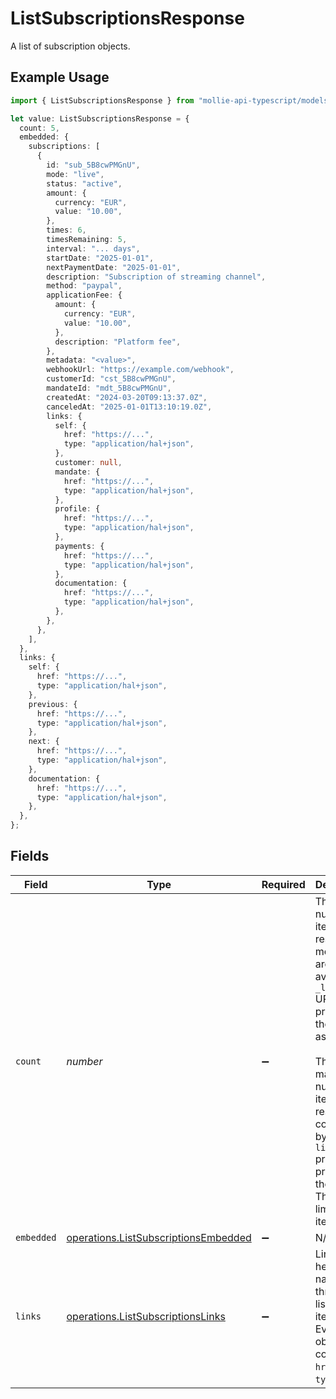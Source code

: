 # ListSubscriptionsResponse

A list of subscription objects.

## Example Usage

```typescript
import { ListSubscriptionsResponse } from "mollie-api-typescript/models/operations";

let value: ListSubscriptionsResponse = {
  count: 5,
  embedded: {
    subscriptions: [
      {
        id: "sub_5B8cwPMGnU",
        mode: "live",
        status: "active",
        amount: {
          currency: "EUR",
          value: "10.00",
        },
        times: 6,
        timesRemaining: 5,
        interval: "... days",
        startDate: "2025-01-01",
        nextPaymentDate: "2025-01-01",
        description: "Subscription of streaming channel",
        method: "paypal",
        applicationFee: {
          amount: {
            currency: "EUR",
            value: "10.00",
          },
          description: "Platform fee",
        },
        metadata: "<value>",
        webhookUrl: "https://example.com/webhook",
        customerId: "cst_5B8cwPMGnU",
        mandateId: "mdt_5B8cwPMGnU",
        createdAt: "2024-03-20T09:13:37.0Z",
        canceledAt: "2025-01-01T13:10:19.0Z",
        links: {
          self: {
            href: "https://...",
            type: "application/hal+json",
          },
          customer: null,
          mandate: {
            href: "https://...",
            type: "application/hal+json",
          },
          profile: {
            href: "https://...",
            type: "application/hal+json",
          },
          payments: {
            href: "https://...",
            type: "application/hal+json",
          },
          documentation: {
            href: "https://...",
            type: "application/hal+json",
          },
        },
      },
    ],
  },
  links: {
    self: {
      href: "https://...",
      type: "application/hal+json",
    },
    previous: {
      href: "https://...",
      type: "application/hal+json",
    },
    next: {
      href: "https://...",
      type: "application/hal+json",
    },
    documentation: {
      href: "https://...",
      type: "application/hal+json",
    },
  },
};
```

## Fields

| Field                                                                                                                                                                                                                                                                     | Type                                                                                                                                                                                                                                                                      | Required                                                                                                                                                                                                                                                                  | Description                                                                                                                                                                                                                                                               | Example                                                                                                                                                                                                                                                                   |
| ------------------------------------------------------------------------------------------------------------------------------------------------------------------------------------------------------------------------------------------------------------------------- | ------------------------------------------------------------------------------------------------------------------------------------------------------------------------------------------------------------------------------------------------------------------------- | ------------------------------------------------------------------------------------------------------------------------------------------------------------------------------------------------------------------------------------------------------------------------- | ------------------------------------------------------------------------------------------------------------------------------------------------------------------------------------------------------------------------------------------------------------------------- | ------------------------------------------------------------------------------------------------------------------------------------------------------------------------------------------------------------------------------------------------------------------------- |
| `count`                                                                                                                                                                                                                                                                   | *number*                                                                                                                                                                                                                                                                  | :heavy_minus_sign:                                                                                                                                                                                                                                                        | The number of items in this result set. If more items are available, a `_links.next` URL will be present in the result<br/>as well.<br/><br/>The maximum number of items per result set is controlled by the `limit` property provided in the request. The default<br/>limit is 50 items. | 5                                                                                                                                                                                                                                                                         |
| `embedded`                                                                                                                                                                                                                                                                | [operations.ListSubscriptionsEmbedded](../../models/operations/listsubscriptionsembedded.md)                                                                                                                                                                              | :heavy_minus_sign:                                                                                                                                                                                                                                                        | N/A                                                                                                                                                                                                                                                                       |                                                                                                                                                                                                                                                                           |
| `links`                                                                                                                                                                                                                                                                   | [operations.ListSubscriptionsLinks](../../models/operations/listsubscriptionslinks.md)                                                                                                                                                                                    | :heavy_minus_sign:                                                                                                                                                                                                                                                        | Links to help navigate through the lists of items. Every URL object will contain an `href` and a `type` field.                                                                                                                                                            |                                                                                                                                                                                                                                                                           |